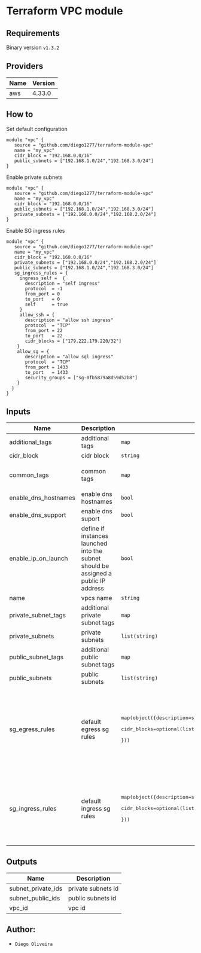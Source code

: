 # Terraform VPC module

## Requirements
Binary version ```v1.3.2```

## Providers

| Name | Version |
|------|---------|
| aws | 4.33.0 |

## How to
Set default configuration
```
module "vpc" {
   source = "github.com/diego1277/terraform-module-vpc"
   name = "my_vpc"
   cidr_block = "192.168.0.0/16"
   public_subnets = ["192.168.1.0/24","192.168.3.0/24"]
}
```
Enable private subnets
```
module "vpc" {
   source = "github.com/diego1277/terraform-module-vpc"
   name = "my_vpc"
   cidr_block = "192.168.0.0/16"
   public_subnets = ["192.168.1.0/24","192.168.3.0/24"]
   private_subnets = ["192.168.0.0/24","192.168.2.0/24"]
}
```
Enable SG ingress rules
```
module "vpc" {
   source = "github.com/diego1277/terraform-module-vpc"
   name = "my_vpc"
   cidr_block = "192.168.0.0/16"
   private_subnets = ["192.168.0.0/24","192.168.2.0/24"]
   public_subnets = ["192.168.1.0/24","192.168.3.0/24"]
   sg_ingress_rules = {
     ingress_self =  {
       description = "self ingress"
       protocol  = -1
       from_port = 0
       to_port   = 0
       self      = true
     }
     allow_ssh = {
       description = "allow ssh ingress"
       protocol  = "TCP"
       from_port = 22
       to_port   = 22
       cidr_blocks = ["179.222.179.220/32"]
    }
    allow_sg = {
       description = "allow sql ingress"
       protocol  = "TCP"
       from_port = 1433
       to_port   = 1433
       security_groups = ["sg-0fb5879a8d59d52b8"]
    }
  }
}
```
## Inputs

| Name | Description | Type | Default | Required |
|------|-------------|------|---------|:--------:|
| additional\_tags | additional tags | `map` | `{}` | no |
| cidr\_block | cidr block | `string` | n/a | yes |
| common\_tags | common tags | `map` | <pre>{<br>  "service": "vpc"<br>}</pre> | no |
| enable\_dns\_hostnames | enable dns hostnames | `bool` | `true` | no |
| enable\_dns\_support | enable dns suport | `bool` | `true` | no |
| enable\_ip\_on\_launch | define if instances launched into the subnet should be assigned a public IP address | `bool` | `false` | no |
| name | vpcs name | `string` | n/a | yes |
| private\_subnet\_tags | additional private subnet tags | `map` | `{}` | no |
| private\_subnets | private subnets | `list(string)` | `[]` | no |
| public\_subnet\_tags | additional public subnet tags | `map` | `{}` | no |
| public\_subnets | public subnets | `list(string)` | n/a | yes |
| sg\_egress\_rules | default egress sg rules | <pre>map(object({description=string,from_port=number,to_port=number,protocol=string,<br>                     cidr_blocks=optional(list(string)),self=optional(bool),security_groups=optional(list(string))<br>  }))</pre> | <pre>{<br>  "egress_default": {<br>    "cidr_blocks": [<br>      "0.0.0.0/0"<br>    ],<br>    "description": "egress default",<br>    "from_port": 0,<br>    "protocol": "-1",<br>    "to_port": 0<br>  }<br>}</pre> | no |
| sg\_ingress\_rules | default ingress sg rules | <pre>map(object({description=string,from_port=number,to_port=number,protocol=string,<br>                     cidr_blocks=optional(list(string)),self=optional(bool),security_groups=optional(list(string))<br>  }))</pre> | <pre>{<br>  "ingress_self": {<br>    "description": "ingress self",<br>    "from_port": 0,<br>    "protocol": -1,<br>    "self": true,<br>    "to_port": 0<br>  }<br>}</pre> | no |

## Outputs

| Name | Description |
|------|-------------|
| subnet\_private\_ids | private subnets id |
| subnet\_public\_ids | public subnets id |
| vpc\_id | vpc id |

## Author:
- `Diego Oliveira`
